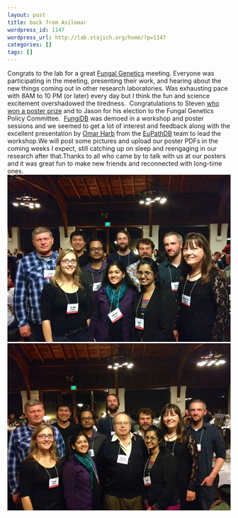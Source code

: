 ```yaml
---
layout: post
title: back from Asilomar
wordpress_id: 1147
wordpress_url: http://lab.stajich.org/home/?p=1147
categories: []
tags: []
---
```

Congrats to the lab for a great [Fungal Genetics](http://fungalgenetics.org) meeting. Everyone was participating in the meeting, presenting their work, and hearing about the new things coming out in other research laboratories. Was exhausting pace with 8AM to 10 PM (or later) every day but I think the fun and science excitement overshadowed the tiredness.  Congratulations to Steven [who won a poster prize](http://www.genetics-gsa.org/awards/fungal_posterawards.shtml "GSA") and to Jason for his election to the Fungal Genetics Policy Committee.  [FungiDB](http://fungidb.org) was demoed in a workshop and poster sessions and we seemed to get a lot of interest and feedback along with the excellent presentation by [Omar Harb](http://twitter.com/eupathdb) from the [EuPathDB](http://eupathdb.org) team to lead the workshop.We will post some pictures and upload our poster PDFs in the coming weeks I expect, still catching up on sleep and reengaging in our research after that.Thanks to all who came by to talk with us at our posters and it was great fun to make new friends and reconnected with long-time ones.
![577652_10151390282158800_363313975_n](images/wp_upload/2013/03/577652_10151390282158800_363313975_n.jpg)![487876_10151390282153800_1169174583_n](images/wp_upload/2013/03/487876_10151390282153800_1169174583_n.jpg)
